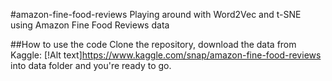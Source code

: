 #amazon-fine-food-reviews
Playing around with Word2Vec and t-SNE using Amazon Fine Food Reviews data

##How to use the code
Clone the repository, download the data from Kaggle: [!Alt text]https://www.kaggle.com/snap/amazon-fine-food-reviews into data folder and you're ready to go.
